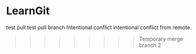 # LearnGit
test pull
test pull branch
Intentional conflict
intentional conflict from remote
>>>>>>>>> Temporary merge branch 2
